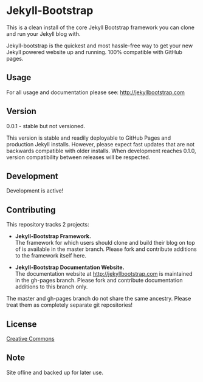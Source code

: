 # Jekyll-Bootstrap

This is a clean install of the core Jekyll Bootstrap framework you can clone and run your Jekyll blog with.

Jekyll-bootstrap is the quickest and most hassle-free way to get your new Jekyll powered website up and running.
100% compatible with GitHub pages.

## Usage

For all usage and documentation please see: <http://jekyllbootstrap.com>

## Version

0.0.1 - stable but not versioned.
 
This version is stable and readily deployable to GitHub Pages and production Jekyll installs.
However, please expect fast updates that are not backwards compatible with older installs.
When development reaches 0.1.0, version compatibility between releases will be respected.
 
## Development

Development is active! 

## Contributing 

This repository tracks 2 projects:

- **Jekyll-Bootstrap Framework.**  
  The framework for which users should clone and build their blog on top of is available in the master branch.
  Please fork and contribute additions to the framework itself here.
 
- **Jekyll-Bootstrap Documentation Website.**    
  The documentation website at <http://jekyllbootstrap.com> is maintained in the gh-pages branch.
  Please fork and contribute documentation additions to this branch only.

The master and gh-pages branch do not share the same ancestry. Please treat them as completely separate git repositories!


## License

[Creative Commons](http://creativecommons.org/licenses/by-nc-sa/3.0/)

## Note

Site ofline and backed up for later use.
